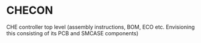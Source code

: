 CHECON
======

CHE controller top level (assembly instructions, BOM, ECO etc. Envisioning this consisting of its PCB and SMCASE components)
